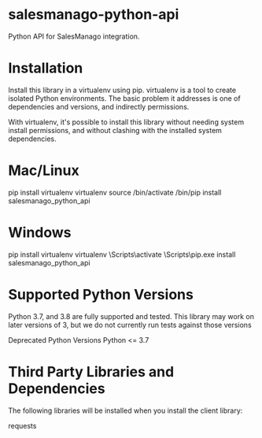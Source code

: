 # salesmanago-python-api
Python API for SalesManago integration.

# Installation
Install this library in a virtualenv using pip. virtualenv is a tool to create isolated Python environments. The basic problem it addresses is one of dependencies and versions, and indirectly permissions.

With virtualenv, it's possible to install this library without needing system install permissions, and without clashing with the installed system dependencies.

# Mac/Linux
pip install virtualenv
virtualenv <your-env>
source <your-env>/bin/activate
<your-env>/bin/pip install salesmanago_python_api

# Windows
pip install virtualenv
virtualenv <your-env>
<your-env>\Scripts\activate
<your-env>\Scripts\pip.exe install salesmanago_python_api

# Supported Python Versions
Python 3.7, and 3.8 are fully supported and tested. This library may work on later versions of 3, but we do not currently run tests against those versions

Deprecated Python Versions
Python <= 3.7

# Third Party Libraries and Dependencies
The following libraries will be installed when you install the client library:

requests
